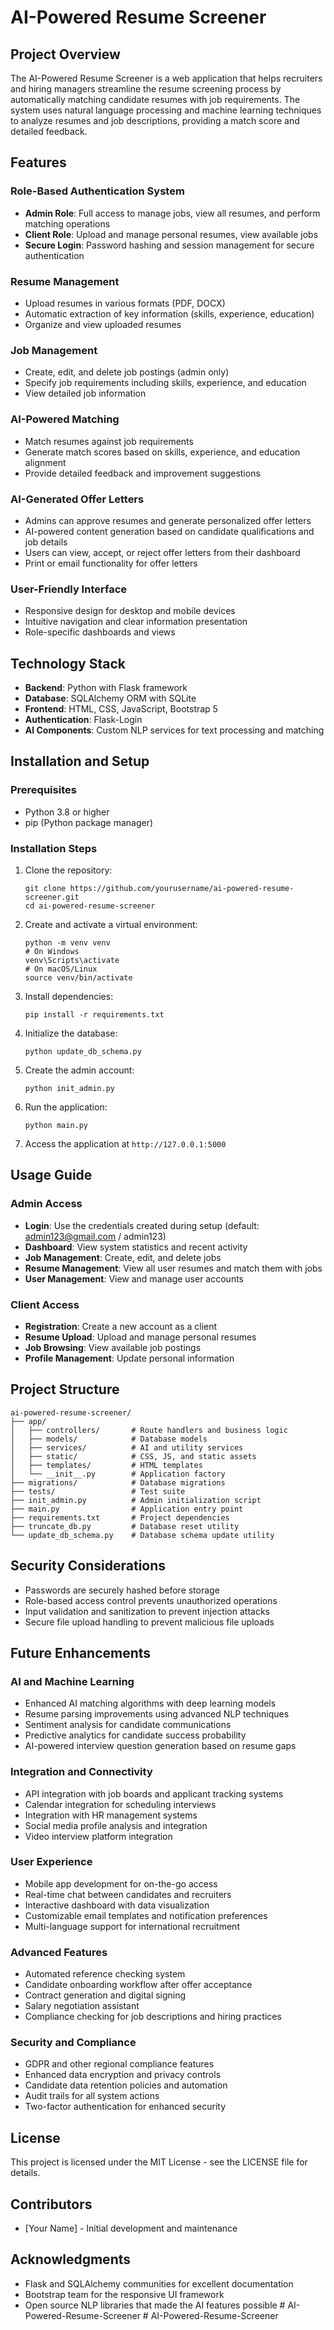 # AI-Powered Resume Screener

## Project Overview

The AI-Powered Resume Screener is a web application that helps recruiters and hiring managers streamline the resume screening process by automatically matching candidate resumes with job requirements. The system uses natural language processing and machine learning techniques to analyze resumes and job descriptions, providing a match score and detailed feedback.

## Features

### Role-Based Authentication System
- **Admin Role**: Full access to manage jobs, view all resumes, and perform matching operations
- **Client Role**: Upload and manage personal resumes, view available jobs
- **Secure Login**: Password hashing and session management for secure authentication

### Resume Management
- Upload resumes in various formats (PDF, DOCX)
- Automatic extraction of key information (skills, experience, education)
- Organize and view uploaded resumes

### Job Management
- Create, edit, and delete job postings (admin only)
- Specify job requirements including skills, experience, and education
- View detailed job information

### AI-Powered Matching
- Match resumes against job requirements
- Generate match scores based on skills, experience, and education alignment
- Provide detailed feedback and improvement suggestions

### AI-Generated Offer Letters
- Admins can approve resumes and generate personalized offer letters
- AI-powered content generation based on candidate qualifications and job details
- Users can view, accept, or reject offer letters from their dashboard
- Print or email functionality for offer letters

### User-Friendly Interface
- Responsive design for desktop and mobile devices
- Intuitive navigation and clear information presentation
- Role-specific dashboards and views

## Technology Stack

- **Backend**: Python with Flask framework
- **Database**: SQLAlchemy ORM with SQLite
- **Frontend**: HTML, CSS, JavaScript, Bootstrap 5
- **Authentication**: Flask-Login
- **AI Components**: Custom NLP services for text processing and matching

## Installation and Setup

### Prerequisites
- Python 3.8 or higher
- pip (Python package manager)

### Installation Steps

1. Clone the repository:
   ```
   git clone https://github.com/yourusername/ai-powered-resume-screener.git
   cd ai-powered-resume-screener
   ```

2. Create and activate a virtual environment:
   ```
   python -m venv venv
   # On Windows
   venv\Scripts\activate
   # On macOS/Linux
   source venv/bin/activate
   ```

3. Install dependencies:
   ```
   pip install -r requirements.txt
   ```

4. Initialize the database:
   ```
   python update_db_schema.py
   ```

5. Create the admin account:
   ```
   python init_admin.py
   ```

6. Run the application:
   ```
   python main.py
   ```

7. Access the application at `http://127.0.0.1:5000`

## Usage Guide

### Admin Access
- **Login**: Use the credentials created during setup (default: admin123@gmail.com / admin123)
- **Dashboard**: View system statistics and recent activity
- **Job Management**: Create, edit, and delete jobs
- **Resume Management**: View all user resumes and match them with jobs
- **User Management**: View and manage user accounts

### Client Access
- **Registration**: Create a new account as a client
- **Resume Upload**: Upload and manage personal resumes
- **Job Browsing**: View available job postings
- **Profile Management**: Update personal information

## Project Structure

```
ai-powered-resume-screener/
├── app/
│   ├── controllers/       # Route handlers and business logic
│   ├── models/            # Database models
│   ├── services/          # AI and utility services
│   ├── static/            # CSS, JS, and static assets
│   ├── templates/         # HTML templates
│   └── __init__.py        # Application factory
├── migrations/            # Database migrations
├── tests/                 # Test suite
├── init_admin.py          # Admin initialization script
├── main.py                # Application entry point
├── requirements.txt       # Project dependencies
├── truncate_db.py         # Database reset utility
└── update_db_schema.py    # Database schema update utility
```

## Security Considerations

- Passwords are securely hashed before storage
- Role-based access control prevents unauthorized operations
- Input validation and sanitization to prevent injection attacks
- Secure file upload handling to prevent malicious file uploads

## Future Enhancements

### AI and Machine Learning
- Enhanced AI matching algorithms with deep learning models
- Resume parsing improvements using advanced NLP techniques
- Sentiment analysis for candidate communications
- Predictive analytics for candidate success probability
- AI-powered interview question generation based on resume gaps

### Integration and Connectivity
- API integration with job boards and applicant tracking systems
- Calendar integration for scheduling interviews
- Integration with HR management systems
- Social media profile analysis and integration
- Video interview platform integration

### User Experience
- Mobile app development for on-the-go access
- Real-time chat between candidates and recruiters
- Interactive dashboard with data visualization
- Customizable email templates and notification preferences
- Multi-language support for international recruitment

### Advanced Features
- Automated reference checking system
- Candidate onboarding workflow after offer acceptance
- Contract generation and digital signing
- Salary negotiation assistant
- Compliance checking for job descriptions and hiring practices

### Security and Compliance
- GDPR and other regional compliance features
- Enhanced data encryption and privacy controls
- Candidate data retention policies and automation
- Audit trails for all system actions
- Two-factor authentication for enhanced security

## License

This project is licensed under the MIT License - see the LICENSE file for details.

## Contributors

- [Your Name] - Initial development and maintenance

## Acknowledgments

- Flask and SQLAlchemy communities for excellent documentation
- Bootstrap team for the responsive UI framework
- Open source NLP libraries that made the AI features possible
#   A I - P o w e r e d - R e s u m e - S c r e e n e r  
 #   A I - P o w e r e d - R e s u m e - S c r e e n e r  
 